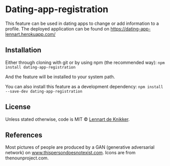 # Dating-app-registration
This feature can be used in dating apps to change or add information to a profile.
The deployed application can be found on https://dating-app-lennart.herokuapp.com/

## Installation
Either through cloning with git or by using npm (the recommended way):
`npm install dating-app-registration`

And the feature will be installed to your system path.

You can also install this feature as a development dependency:
`npm install --save-dev dating-app-registration`

## License
Unless stated otherwise, code is MIT © [Lennart de Knikker](http://www.lenn4rt.com).

## References
Most pictures of people are produced by a GAN (generative adversarial network) on www.thispersondoesnotexist.com.
Icons are from thenounproject.com.